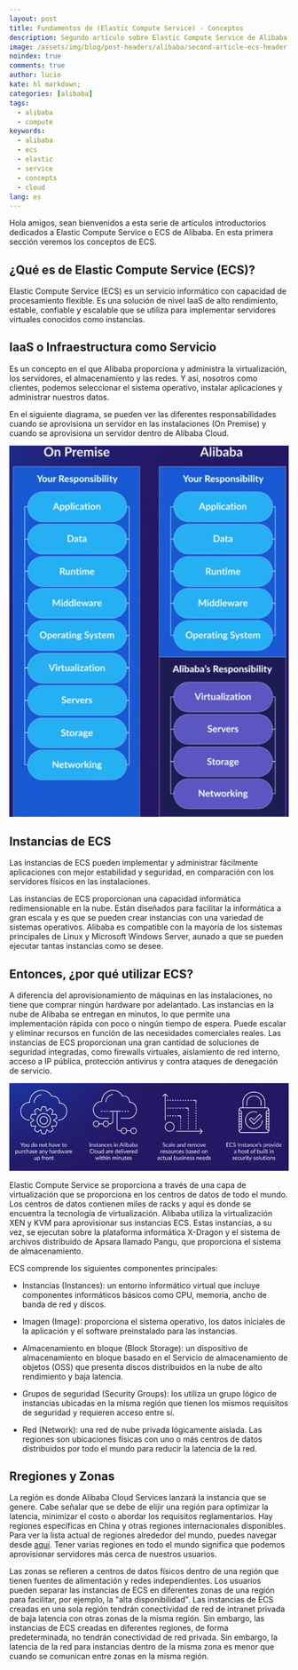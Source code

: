 ```yaml
---
layout: post
title: Fundamentos de (Elastic Compute Service) - Conceptos
description: Segundo artículo sobre Elastic Compute Service de Alibaba - Conceptos. 
image: /assets/img/blog/post-headers/alibaba/second-article-ecs-header.jpeg
noindex: true
comments: true
author: lucio
kate: hl markdown;
categories: [alibaba]
tags:
  - alibaba
  - compute
keywords:
  - alibaba
  - ecs
  - elastic
  - service
  - concepts
  - cloud
lang: es
---
```


Hola amigos, sean bienvenidos a esta serie de artículos introductorios dedicados a Elastic Compute Service o ECS de Alibaba. En esta primera sección veremos los conceptos de ECS.

## ¿Qué es de Elastic Compute Service (ECS)?

 Elastic Compute Service (ECS) es un servicio informático con capacidad de procesamiento flexible. Es una solución de nivel IaaS de alto rendimiento, estable, confiable y escalable que se utiliza para implementar servidores virtuales conocidos como instancias. 
 
 ## IaaS o Infraestructura como Servicio 
 
 Es un concepto en el que Alibaba proporciona y administra la virtualización, los servidores, el almacenamiento y las redes. Y así, nosotros como clientes, podemos seleccionar el sistema operativo, instalar aplicaciones y administrar nuestros datos.

En el siguiente diagrama, se pueden ver las diferentes responsabilidades cuando se aprovisiona un servidor en las instalaciones (On Premise) y cuando se aprovisiona un servidor dentro de Alibaba Cloud. 

![image](/assets/img/blog/tutorials/alibaba/articulos-ecs/on-premise-vs-alibaba.png)

## Instancias de ECS

Las instancias de ECS pueden implementar y administrar fácilmente aplicaciones con mejor estabilidad y seguridad, en comparación con los servidores físicos en las instalaciones.

Las instancias de ECS proporcionan una capacidad informática redimensionable en la nube. Están diseñados para facilitar la informática a gran escala y es que se pueden crear instancias con una variedad de sistemas operativos. Alibaba es compatible con la mayoría de los sistemas principales de Linux y Microsoft Windows Server, aunado a que se pueden ejecutar tantas instancias como se desee.

## Entonces, ¿por qué utilizar ECS? 

A diferencia del aprovisionamiento de máquinas en las instalaciones, no tiene que comprar ningún hardware por adelantado. Las instancias en la nube de Alibaba se entregan en minutos, lo que permite una implementación rápida con poco o ningún tiempo de espera. Puede escalar y eliminar recursos en función de las necesidades comerciales reales. Las instancias de ECS proporcionan una gran cantidad de soluciones de seguridad integradas, como firewalls virtuales, aislamiento de red interno, acceso a IP pública, protección antivirus y contra ataques de denegación de servicio.

![image](/assets/img/blog/tutorials/alibaba/articulos-ecs/why_use_ECS.png)

Elastic Compute Service se proporciona a través de una capa de virtualización que se proporciona en los centros de datos de todo el mundo. Los centros de datos contienen miles de racks y aquí es donde se encuentra la tecnología de virtualización. Alibaba utiliza la virtualización XEN y KVM para aprovisionar sus instancias ECS. Estas instancias, a su vez, se ejecutan sobre la plataforma informática X-Dragon y el sistema de archivos distribuido de Apsara llamado Pangu, que proporciona el sistema de almacenamiento.

ECS comprende los siguientes componentes principales:

- Instancias (Instances): un entorno informático virtual que incluye componentes informáticos básicos como CPU, memoria, ancho de banda de red y discos.

- Imagen (Image): proporciona el sistema operativo, los datos iniciales de la aplicación y el software preinstalado para las instancias.

- Almacenamiento en bloque (Block Storage): un dispositivo de almacenamiento en bloque basado en el Servicio de almacenamiento de objetos (OSS) que presenta discos distribuidos en la nube de alto rendimiento y baja latencia.

- Grupos de seguridad (Security Groups): los utiliza un grupo lógico de instancias ubicadas en la misma región que tienen los mismos requisitos de seguridad y requieren acceso entre sí.

- Red (Network): una red de nube privada lógicamente aislada. Las regiones son ubicaciones físicas con uno o más centros de datos distribuidos por todo el mundo para reducir la latencia de la red. 

## Rregiones y Zonas

La región es donde Alibaba Cloud Services lanzará la instancia que se genere. Cabe señalar que se debe de elijir una región para optimizar la latencia, minimizar el costo o abordar los requisitos reglamentarios. Hay regiones específicas en China y otras regiones internacionales disponibles. Para ver la lista actual de regiones alrededor del mundo, puedes navegar desde [aquí](https://www.alibabacloud.com/help/doc-detail/123712.htm?spm=a2c63.p38356.b99.10.7f951d600WKWd5). Tener varias regiones en todo el mundo significa que podemos aprovisionar servidores más cerca de nuestros usuarios. 

Las zonas se refieren a centros de datos físicos dentro de una región que tienen fuentes de alimentación y redes independientes. Los usuarios pueden separar las instancias de ECS en diferentes zonas de una región para facilitar, por ejemplo, la "alta disponibilidad". Las instancias de ECS creadas en una sola región tendrán conectividad de red de intranet privada de baja latencia con otras zonas de la misma región. Sin embargo, las instancias de ECS creadas en diferentes regiones, de forma predeterminada, no tendrán conectividad de red privada. Sin embargo, la latencia de la red para instancias dentro de la misma zona es menor que cuando se comunican entre zonas en la misma región.
